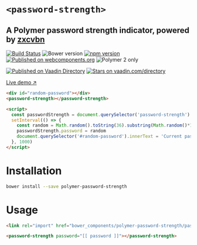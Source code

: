 # `<password-strength>`
## A Polymer password strength indicator, powered by [zxcvbn](https://github.com/dropbox/zxcvbn)

[![Build Status](https://travis-ci.org/limonte/polymer-password-strength.svg?branch=master)](https://travis-ci.org/limonte/polymer-password-strength)
![Bower version](https://badge.fury.io/bo/polymer-password-strength.svg)
[![npm version](https://badge.fury.io/js/polymer-password-strength.svg)](https://www.npmjs.com/package/polymer-password-strength)
[![Published on webcomponents.org](https://img.shields.io/badge/webcomponents.org-published-blue.svg)](https://www.webcomponents.org/element/limonte/polymer-password-strength)
![Polymer 2 only](https://img.shields.io/badge/Polymer%202-only-blue.svg)
  
[![Published on Vaadin  Directory](https://img.shields.io/badge/Vaadin%20Directory-published-00b4f0.svg)](https://vaadin.com/directory/component/limontepolymer-password-strength)
[![Stars on vaadin.com/directory](https://img.shields.io/vaadin-directory/star/limontepolymer-password-strength.svg)](https://vaadin.com/directory/component/limontepolymer-password-strength)


[Live demo ↗](https://limonte.github.io/polymer-password-strength/components/password-strength/#/elements/password-strength/demos/demo/index.html)

<!--
```
<custom-element-demo>
  <template>
    <link rel="import" href="password-strength.html">
    <link rel="import" href="../vaadin-themes/valo/vaadin-text-field.html">
    <link rel="import" href="../vaadin-text-field/vaadin-password-field.html">
    <next-code-block></next-code-block>
  </template>
</custom-element-demo>
```
-->
```html
<div id="random-password"></div>
<password-strength></password-strength>

<script>
  const passwordStrength = document.querySelector('password-strength')
  setInterval(() => {
    const random = Math.random().toString(36).substring(Math.random()*10)
    passwordStrength.password = random
    document.querySelector('#random-password').innerText = 'Current password: ' + random
  }, 1000)
</script>
```


# Installation

```bash
bower install --save polymer-password-strength
```

# Usage

```html
<link rel="import" href="bower_components/polymer-password-strength/password-strength.html">

<password-strength password="[[ password ]]"></password-strength>
```
